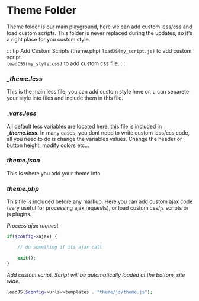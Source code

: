 # Theme Folder

Theme folder is our main playground, here we can add custom less/css and load custom scripts. This folder is never replaced during the updates, so it's a right place for you custom style.

::: tip Add Custom Scripts (theme.php)
`loadJS(my_script.js)` to add custom script.    
`loadCSS(my_style.css)` to add custom css file.
:::

### ***_theme.less***    
This is the main less file, you can add custom style here or, u can separete your style into files and include them in this file.

### ***_vars.less***    
All default less variables are located here, this file is included in ***_theme.less***. In many cases, you dont need to write custom less/css code, all you need to do is change the variables values. Change the header or button height, modify colors etc...

### ***theme.json***     
This is where you add your theme info.

### ***theme.php***    
This file is included before any markup. Here you can add custom ajax code (very useful for processing ajax requests), or load custom css/js scripts or js plugins.

*Process ajax request*
``` php
if($config->ajax) {

    // do something if its ajax call

    exit();
}
```

*Add custom script. Script will be automatically loaded at the bottom, site wide.*
``` php
loadJS($config->urls->templates . "theme/js/theme.js");
```
